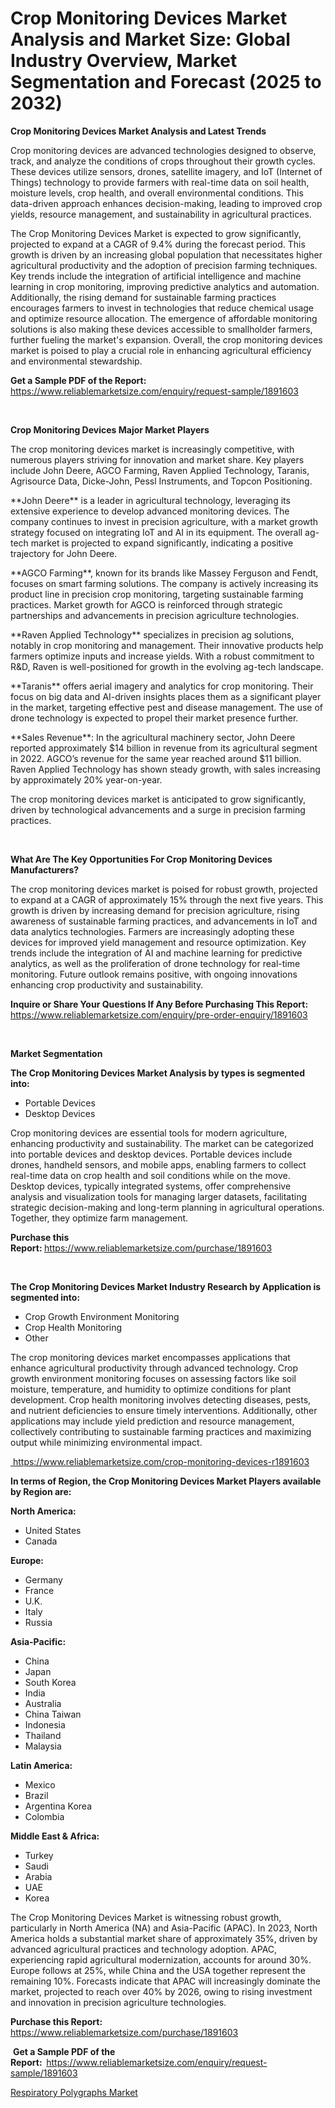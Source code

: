 <p><h1>Crop Monitoring Devices Market Analysis and Market Size: Global Industry Overview, Market Segmentation and Forecast (2025 to 2032)</h1></p><p><strong>Crop Monitoring Devices Market Analysis and Latest Trends</strong></p>
<p><p>Crop monitoring devices are advanced technologies designed to observe, track, and analyze the conditions of crops throughout their growth cycles. These devices utilize sensors, drones, satellite imagery, and IoT (Internet of Things) technology to provide farmers with real-time data on soil health, moisture levels, crop health, and overall environmental conditions. This data-driven approach enhances decision-making, leading to improved crop yields, resource management, and sustainability in agricultural practices.</p><p>The Crop Monitoring Devices Market is expected to grow significantly, projected to expand at a CAGR of 9.4% during the forecast period. This growth is driven by an increasing global population that necessitates higher agricultural productivity and the adoption of precision farming techniques. Key trends include the integration of artificial intelligence and machine learning in crop monitoring, improving predictive analytics and automation. Additionally, the rising demand for sustainable farming practices encourages farmers to invest in technologies that reduce chemical usage and optimize resource allocation. The emergence of affordable monitoring solutions is also making these devices accessible to smallholder farmers, further fueling the market's expansion. Overall, the crop monitoring devices market is poised to play a crucial role in enhancing agricultural efficiency and environmental stewardship.</p></p>
<p><strong>Get a Sample PDF of the Report:&nbsp;</strong> <a href="https://www.reliablemarketsize.com/enquiry/request-sample/1891603?utm_campaign=1197&utm_medium=2&utm_source=Github&utm_content=ia&utm_term=14012025&utm_id=crop-monitoring-devices">https://www.reliablemarketsize.com/enquiry/request-sample/1891603</a></p>
<p>&nbsp;</p>
<p><strong>Crop Monitoring Devices Major Market Players</strong></p>
<p><p>The crop monitoring devices market is increasingly competitive, with numerous players striving for innovation and market share. Key players include John Deere, AGCO Farming, Raven Applied Technology, Taranis, Agrisource Data, Dicke-John, Pessl Instruments, and Topcon Positioning.</p><p>**John Deere** is a leader in agricultural technology, leveraging its extensive experience to develop advanced monitoring devices. The company continues to invest in precision agriculture, with a market growth strategy focused on integrating IoT and AI in its equipment. The overall ag-tech market is projected to expand significantly, indicating a positive trajectory for John Deere.</p><p>**AGCO Farming**, known for its brands like Massey Ferguson and Fendt, focuses on smart farming solutions. The company is actively increasing its product line in precision crop monitoring, targeting sustainable farming practices. Market growth for AGCO is reinforced through strategic partnerships and advancements in precision agriculture technologies.</p><p>**Raven Applied Technology** specializes in precision ag solutions, notably in crop monitoring and management. Their innovative products help farmers optimize inputs and increase yields. With a robust commitment to R&D, Raven is well-positioned for growth in the evolving ag-tech landscape.</p><p>**Taranis** offers aerial imagery and analytics for crop monitoring. Their focus on big data and AI-driven insights places them as a significant player in the market, targeting effective pest and disease management. The use of drone technology is expected to propel their market presence further.</p><p>**Sales Revenue**: In the agricultural machinery sector, John Deere reported approximately $14 billion in revenue from its agricultural segment in 2022. AGCO’s revenue for the same year reached around $11 billion. Raven Applied Technology has shown steady growth, with sales increasing by approximately 20% year-on-year.</p><p>The crop monitoring devices market is anticipated to grow significantly, driven by technological advancements and a surge in precision farming practices.</p></p>
<p>&nbsp;</p>
<p><strong>What Are The Key Opportunities For Crop Monitoring Devices Manufacturers?</strong></p>
<p><p>The crop monitoring devices market is poised for robust growth, projected to expand at a CAGR of approximately 15% through the next five years. This growth is driven by increasing demand for precision agriculture, rising awareness of sustainable farming practices, and advancements in IoT and data analytics technologies. Farmers are increasingly adopting these devices for improved yield management and resource optimization. Key trends include the integration of AI and machine learning for predictive analytics, as well as the proliferation of drone technology for real-time monitoring. Future outlook remains positive, with ongoing innovations enhancing crop productivity and sustainability.</p></p>
<p><strong>Inquire or Share Your Questions If Any Before Purchasing This Report:</strong> <a href="https://www.reliablemarketsize.com/enquiry/pre-order-enquiry/1891603?utm_campaign=1197&utm_medium=2&utm_source=Github&utm_content=ia&utm_term=14012025&utm_id=crop-monitoring-devices">https://www.reliablemarketsize.com/enquiry/pre-order-enquiry/1891603</a></p>
<p>&nbsp;</p>
<p><strong>Market Segmentation</strong></p>
<p><strong>The Crop Monitoring Devices Market Analysis by types is segmented into:</strong></p>
<p><ul><li>Portable Devices</li><li>Desktop Devices</li></ul></p>
<p><p>Crop monitoring devices are essential tools for modern agriculture, enhancing productivity and sustainability. The market can be categorized into portable devices and desktop devices. Portable devices include drones, handheld sensors, and mobile apps, enabling farmers to collect real-time data on crop health and soil conditions while on the move. Desktop devices, typically integrated systems, offer comprehensive analysis and visualization tools for managing larger datasets, facilitating strategic decision-making and long-term planning in agricultural operations. Together, they optimize farm management.</p></p>
<p><strong>Purchase this Report:&nbsp;</strong><a href="https://www.reliablemarketsize.com/purchase/1891603?utm_campaign=1197&utm_medium=2&utm_source=Github&utm_content=ia&utm_term=14012025&utm_id=crop-monitoring-devices">https://www.reliablemarketsize.com/purchase/1891603</a></p>
<p>&nbsp;</p>
<p><strong>The Crop Monitoring Devices Market Industry Research by Application is segmented into:</strong></p>
<p><ul><li>Crop Growth Environment Monitoring</li><li>Crop Health Monitoring</li><li>Other</li></ul></p>
<p><p>The crop monitoring devices market encompasses applications that enhance agricultural productivity through advanced technology. Crop growth environment monitoring focuses on assessing factors like soil moisture, temperature, and humidity to optimize conditions for plant development. Crop health monitoring involves detecting diseases, pests, and nutrient deficiencies to ensure timely interventions. Additionally, other applications may include yield prediction and resource management, collectively contributing to sustainable farming practices and maximizing output while minimizing environmental impact.</p></p>
<p><a href="https://www.reliablemarketsize.com/crop-monitoring-devices-r1891603?utm_campaign=1197&utm_medium=2&utm_source=Github&utm_content=ia&utm_term=14012025&utm_id=crop-monitoring-devices">&nbsp;https://www.reliablemarketsize.com/crop-monitoring-devices-r1891603</a></p>
<p><strong>In terms of Region, the Crop Monitoring Devices Market Players available by Region are:</strong></p>
<p>
    <p> <strong> North America: </strong>
        <ul>
            <li>United States</li>
            <li>Canada</li>
        </ul>
        </p> 
    <p> <strong> Europe: </strong>
        <ul>
            <li>Germany</li>
            <li>France</li>
            <li>U.K.</li>
            <li>Italy</li>
            <li>Russia</li>
        </ul>
        </p> 
    <p> <strong> Asia-Pacific: </strong>
        <ul>
            <li>China</li>
            <li>Japan</li>
            <li>South Korea</li>
            <li>India</li>
            <li>Australia</li>
            <li>China Taiwan</li>
            <li>Indonesia</li>
            <li>Thailand</li>
            <li>Malaysia</li>
        </ul>
        </p> 
    <p> <strong> Latin America: </strong>
        <ul>
            <li>Mexico</li>
            <li>Brazil</li>
            <li>Argentina Korea</li>
            <li>Colombia</li>
        </ul>
        </p> 
    <p> <strong> Middle East & Africa: </strong>
        <ul>
            <li>Turkey</li>
            <li>Saudi</li>
            <li>Arabia</li>
            <li>UAE</li>
            <li>Korea</li>
        </ul>
    </p>
    </p>
<p><p>The Crop Monitoring Devices Market is witnessing robust growth, particularly in North America (NA) and Asia-Pacific (APAC). In 2023, North America holds a substantial market share of approximately 35%, driven by advanced agricultural practices and technology adoption. APAC, experiencing rapid agricultural modernization, accounts for around 30%. Europe follows at 25%, while China and the USA together represent the remaining 10%. Forecasts indicate that APAC will increasingly dominate the market, projected to reach over 40% by 2026, owing to rising investment and innovation in precision agriculture technologies.</p></p>
<p><strong>Purchase this Report: </strong><a href="https://www.reliablemarketsize.com/purchase/1891603?utm_campaign=1197&utm_medium=2&utm_source=Github&utm_content=ia&utm_term=14012025&utm_id=crop-monitoring-devices">https://www.reliablemarketsize.com/purchase/1891603</a></p>
<p>&nbsp;<strong>Get a Sample PDF of the Report:&nbsp;&nbsp;</strong><a href="https://www.reliablemarketsize.com/enquiry/request-sample/1891603?utm_campaign=1197&utm_medium=2&utm_source=Github&utm_content=ia&utm_term=14012025&utm_id=crop-monitoring-devices">https://www.reliablemarketsize.com/enquiry/request-sample/1891603</a></p>
<p><strong></strong></p>
<p><p><a href="https://github.com/prosalinda88/Market-Research-Report-List-7/blob/main/respiratory-polygraphs-market.md?utm_campaign=1197&utm_medium=2&utm_source=Github&utm_content=ia&utm_term=14012025&utm_id=crop-monitoring-devices">Respiratory Polygraphs Market</a></p></p>